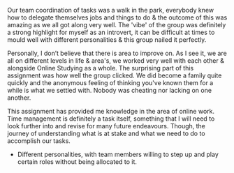 Our team coordination of tasks was a walk in the park, everybody knew how to delegate themselves jobs and things to do & the outcome of this was amazing as we all got along very well. The 'vibe' of the group was definitely a strong highlight for myself as an introvert, it can be difficult at times to mould well with different personalities & this group nailed it perfectly. 

Personally, I don’t believe that there is area to improve on. As I see it, we are all on different levels in life & area's, we worked very well with each other & alongside Online Studying as a whole. The surprising part of this assignment was how well the group clicked. We did become a family quite quickly and the anonymous feeling of thinking you've known them for a while is what we settled with. Nobody was cheating nor lacking on one another.  

This assignment has provided me knowledge in the area of online work. Time management is definitely a task itself, something that I will need to look further into and revise for many future endeavours. Though, the journey of understanding what is at stake and what we need to do to accomplish our tasks. 

* Different personalities, with team members willing to step up and play certain roles without being allocated to it.  